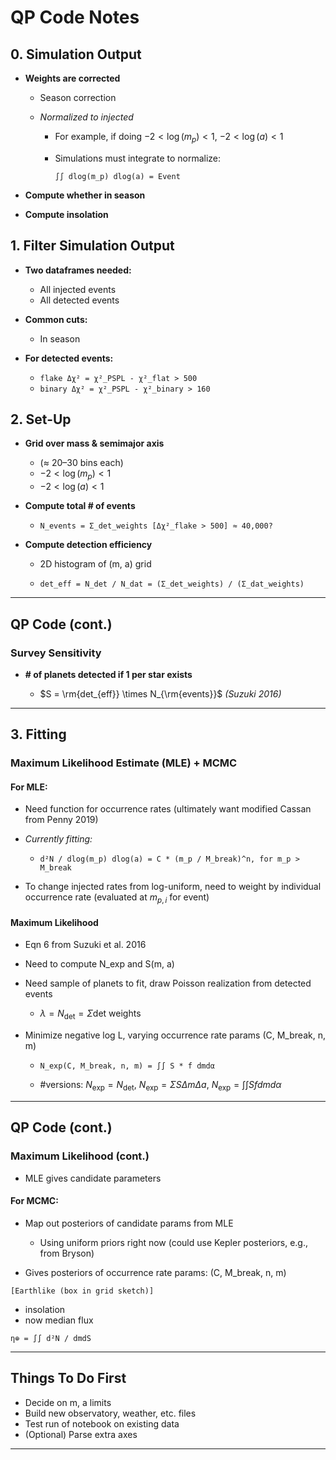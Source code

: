 # QP Code Notes

## 0. Simulation Output

* **Weights are corrected**

  * Season correction
  * *Normalized to injected*

    * For example, if doing $-2 < \log(m_p) < 1$, $-2 < \log(a) < 1$
    * Simulations must integrate to normalize:

      ```
      ∫∫ dlog(m_p) dlog(a) = Event
      ```
* **Compute whether in season**
* **Compute insolation**

## 1. Filter Simulation Output

* **Two dataframes needed:**

  * All injected events
  * All detected events
* **Common cuts:**

  * In season
* **For detected events:**

  * `flake Δχ² = χ²_PSPL - χ²_flat > 500`
  * `binary Δχ² = χ²_PSPL - χ²_binary > 160`

## 2. Set-Up

* **Grid over mass & semimajor axis**

  * (≈ 20–30 bins each)
  * $-2 < \log(m_p) < 1$
  * $-2 < \log(a) < 1$
* **Compute total # of events**

  * `N_events = Σ_det_weights [Δχ²_flake > 500] ≈ 40,000?`
* **Compute detection efficiency**

  * 2D histogram of (m, a) grid
  * ```
    det_eff = N_det / N_dat = (Σ_det_weights) / (Σ_dat_weights)
    ```

---

## QP Code (cont.)

### Survey Sensitivity

* **# of planets detected if 1 per star exists**

  * $S = \rm{det_{eff}} \times N_{\rm{events}}$  *(Suzuki 2016)*

---

## 3. Fitting

### Maximum Likelihood Estimate (MLE) + MCMC

#### For MLE:

* Need function for occurrence rates (ultimately want modified Cassan from Penny 2019)
* *Currently fitting:*

  * ```
    d²N / dlog(m_p) dlog(a) = C * (m_p / M_break)^n, for m_p > M_break
    ```
* To change injected rates from log-uniform, need to weight by individual occurrence rate (evaluated at $m_{p,i}$ for event)

#### Maximum Likelihood

* Eqn 6 from Suzuki et al. 2016
* Need to compute N\_exp and S(m, a)
* Need sample of planets to fit, draw Poisson realization from detected events

  * $λ = N_\text{det} = Σ \text{det weights}$
* Minimize negative log L, varying occurrence rate params (C, M\_break, n, m)

  *     N_exp(C, M_break, n, m) = ∫∫ S * f dmdα
  *  \#versions: $N_\text{exp} = N_\text{det}$, $N_\text{exp} = Σ S Δm Δa$, $N_\text{exp} = ∫∫ S f dmdα$

---

## QP Code (cont.)

### Maximum Likelihood (cont.)

* MLE gives candidate parameters

#### For MCMC:

* Map out posteriors of candidate params from MLE

  * Using uniform priors right now (could use Kepler posteriors, e.g., from Bryson)
* Gives posteriors of occurrence rate params: (C, M\_break, n, m)

```
[Earthlike (box in grid sketch)]
```

* insolation
* now median flux

```
η⊕ = ∫∫ d²N / dmdS
```

---

## Things To Do First

* Decide on m, a limits
* Build new observatory, weather, etc. files
* Test run of notebook on existing data
* (Optional) Parse extra axes

---
